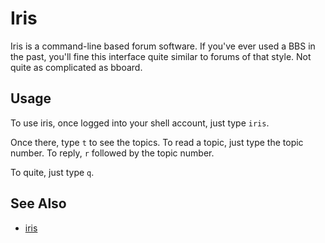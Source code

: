 # Iris

Iris is a command-line based forum software.  If you've ever used a BBS in the past, you'll fine this interface quite similar to forums of that style.  Not quite as complicated as bboard.

## Usage

To use iris, once logged into your shell account, just type `iris`.

Once there, type `t` to see the topics.  To read a topic, just type the topic number.  To reply, `r` followed by the topic number.

To quite, just type `q`.

## See Also
* [iris](/system/iris)
